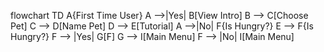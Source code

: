 flowchart TD
A{First Time User}
A -->|Yes| B[View Intro]
B --> C[Choose Pet]
C --> D[Name Pet]
D --> E[Tutorial]
A -->|No| F{Is Hungry?}
E --> F{Is Hungry?}
F --> |Yes| G[F]
G --> I[Main Menu]
F --> |No| I[Main Menu]
